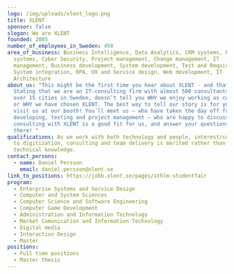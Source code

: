 ```yaml
---
logo: /img/uploads/xlent_logo.png
title: XLENT
sponsor: false
slogan: We are XLENT
founded: 2005
number_of_employees_in_Sweden: 450
area_of_business: Business Intelligence, Data Analytics, CRM systems, Business
  systems, Cyber ​​Security, Project management, Change management, IT
  management, Business development, System development, Test and Requirements,
  System integration, RPA, UX and Service design, Web development, IT
  Architecture
about_us: "This might be the first time you hear about XLENT - and that’s OK!
  Stating that we are an IT-consulting firm with almost 500 consultants divided
  over 15 cities in Sweden, doesn’t tell you WHY we enjoy working as consultants
  or WHY we have chosen XLENT. The best way to tell our story is for you to come
  visit us at our booth! You´ll meet us – who have taken the day off from
  developing, testing and project management – who are happy to discuss why
  consulting with XLENT is a good fit for us, and answer your questions. See you
  there! "
qualifications: As we work with both technology and people, interest/commitment
  to digitization, consulting and team delivery is merited rather than specific
  technical knowledge.
contact_persons:
  - name: Daniel Persson
    email: daniel.persson@xlent.se
link_to_positions: https://jobb.xlent.se/pages/sthlm-studentfair
program:
  - Enterprise Systems and Service Design
  - Computer and System Sciences
  - Computer Science and Software Engineering
  - Computer Game Development
  - Administration and Information Technology
  - Market Comunication and Information Technology
  - Digital media
  - Interaction Design
  - Master
positions:
  - Full time positions
  - Master thesis
---
```

